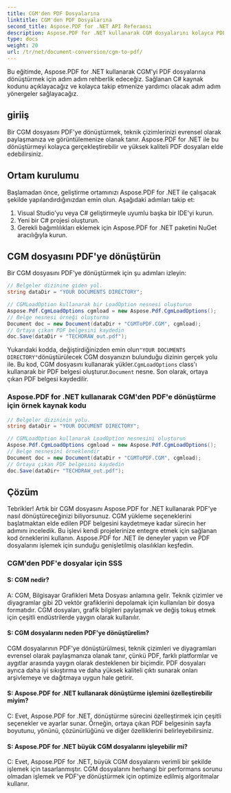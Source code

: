```yaml
---
title: CGM'den PDF Dosyalarına
linktitle: CGM'den PDF Dosyalarına
second_title: Aspose.PDF for .NET API Referansı
description: Aspose.PDF for .NET kullanarak CGM dosyalarını kolayca PDF'e dönüştürün.
type: docs
weight: 20
url: /tr/net/document-conversion/cgm-to-pdf/
---
```

Bu eğitimde, Aspose.PDF for .NET kullanarak CGM'yi PDF dosyalarına dönüştürmek için adım adım rehberlik edeceğiz. Sağlanan C# kaynak kodunu açıklayacağız ve kolayca takip etmenize yardımcı olacak adım adım yönergeler sağlayacağız.

## giriiş

Bir CGM dosyasını PDF'ye dönüştürmek, teknik çizimlerinizi evrensel olarak paylaşmanıza ve görüntülemenize olanak tanır. Aspose.PDF for .NET ile bu dönüştürmeyi kolayca gerçekleştirebilir ve yüksek kaliteli PDF dosyaları elde edebilirsiniz.

## Ortam kurulumu

Başlamadan önce, geliştirme ortamınızı Aspose.PDF for .NET ile çalışacak şekilde yapılandırdığınızdan emin olun. Aşağıdaki adımları takip et:

1. Visual Studio'yu veya C# geliştirmeyle uyumlu başka bir IDE'yi kurun.
2. Yeni bir C# projesi oluşturun.
3. Gerekli bağımlılıkları eklemek için Aspose.PDF for .NET paketini NuGet aracılığıyla kurun.

## CGM dosyasını PDF'ye dönüştürün

Bir CGM dosyasını PDF'ye dönüştürmek için şu adımları izleyin:

```csharp
// Belgeler dizinine giden yol.
string dataDir = "YOUR DOCUMENTS DIRECTORY";

// CGMLoadOption kullanarak bir LoadOption nesnesi oluşturun
Aspose.Pdf.CgmLoadOptions cgmload = new Aspose.Pdf.CgmLoadOptions();
// Belge nesnesi örneği oluşturma
Document doc = new Document(dataDir + "CGMToPDF.CGM", cgmload);
// Ortaya çıkan PDF belgesini kaydedin
doc.Save(dataDir + "TECHDRAW_out.pdf");
```

 Yukarıdaki kodda, değiştirdiğinizden emin olun`"YOUR DOCUMENTS DIRECTORY"`dönüştürülecek CGM dosyanızın bulunduğu dizinin gerçek yolu ile. Bu kod, CGM dosyasını kullanarak yükler.`CgmLoadOptions` class'ı kullanarak bir PDF belgesi oluşturur.`Document` nesne. Son olarak, ortaya çıkan PDF belgesi kaydedilir.

### Aspose.PDF for .NET kullanarak CGM'den PDF'e dönüştürme için örnek kaynak kodu

```csharp
// Belgeler dizininin yolu.
string dataDir = "YOUR DOCUMENT DIRECTORY";

// CGMLoadOption kullanarak LoadOption nesnesini oluşturun
Aspose.Pdf.CgmLoadOptions cgmload = new Aspose.Pdf.CgmLoadOptions();
// Belge nesnesini örneklendir
Document doc = new Document(dataDir + "CGMToPDF.CGM", cgmload);
// Ortaya çıkan PDF belgesini kaydedin
doc.Save(dataDir+ "TECHDRAW_out.pdf");
```

## Çözüm

Tebrikler! Artık bir CGM dosyasını Aspose.PDF for .NET kullanarak PDF'ye nasıl dönüştüreceğinizi biliyorsunuz. CGM yükleme seçeneklerini başlatmaktan elde edilen PDF belgesini kaydetmeye kadar sürecin her adımını inceledik. Bu işlevi kendi projelerinize entegre etmek için sağlanan kod örneklerini kullanın. Aspose.PDF for .NET ile deneyler yapın ve PDF dosyalarını işlemek için sunduğu genişletilmiş olasılıkları keşfedin.

### CGM'den PDF'e dosyalar için SSS

#### S: CGM nedir?

A: CGM, Bilgisayar Grafikleri Meta Dosyası anlamına gelir. Teknik çizimler ve diyagramlar gibi 2D vektör grafiklerini depolamak için kullanılan bir dosya formatıdır. CGM dosyaları, grafik bilgileri paylaşmak ve değiş tokuş etmek için çeşitli endüstrilerde yaygın olarak kullanılır.

#### S: CGM dosyalarını neden PDF'ye dönüştürelim?

CGM dosyalarının PDF'ye dönüştürülmesi, teknik çizimleri ve diyagramları evrensel olarak paylaşmanıza olanak tanır, çünkü PDF, farklı platformlar ve aygıtlar arasında yaygın olarak desteklenen bir biçimdir. PDF dosyaları ayrıca daha iyi sıkıştırma ve daha yüksek kaliteli çıktı sunarak onları arşivlemeye ve dağıtmaya uygun hale getirir.

#### S: Aspose.PDF for .NET kullanarak dönüştürme işlemini özelleştirebilir miyim?

C: Evet, Aspose.PDF for .NET, dönüştürme sürecini özelleştirmek için çeşitli seçenekler ve ayarlar sunar. Örneğin, ortaya çıkan PDF belgesinin sayfa boyutunu, yönünü, çözünürlüğünü ve diğer özelliklerini belirleyebilirsiniz.

#### S: Aspose.PDF for .NET büyük CGM dosyalarını işleyebilir mi?

C: Evet, Aspose.PDF for .NET, büyük CGM dosyalarını verimli bir şekilde işlemek için tasarlanmıştır. CGM dosyalarını herhangi bir performans sorunu olmadan işlemek ve PDF'ye dönüştürmek için optimize edilmiş algoritmalar kullanır.